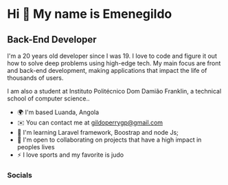 Hi 👋 My name is Emenegildo
==========================

Back-End Developer
-----------------------------

I'm a 20 years old developer since I was 19. I love to code and figure it out how to solve deep problems using high-edge tech. My main focus are front and back-end development, making applications that impact the life of thousands of users.

I am also a student at Instituto Politécnico Dom Damião Franklin, a technical school of computer science..

* 🌍  I'm based Luanda, Angola
* ✉️  You can contact me at [gildoperrygp@gmail.com](gildo:gildoperrygp@gmail.com)
* 🧠  I'm learning Laravel framework, Boostrap and node Js;
* 🤝  I'm open to collaborating on projects that have a high impact in peoples lives
* ⚡  I love sports and my favorite is judo

<a href="https://github.com/EmenegildoMarques" target="_blank" rel="noreferrer"></a>



### Socials

<p align="left"> <a href="https://github.com/EmenegildoMarques" target="_blank" rel="noreferrer"></a></p>

